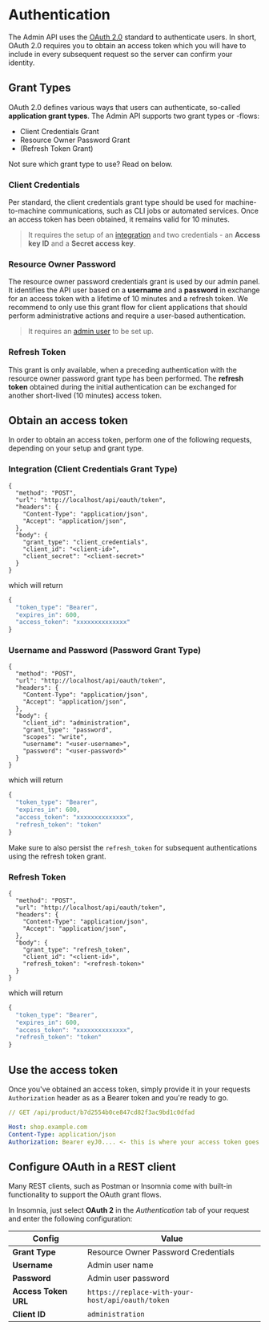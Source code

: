# Authentication

The Admin API uses the [OAuth 2.0](https://oauth.net/2/) standard to authenticate users. In short, OAuth 2.0 requires you to obtain an access token which you will have to include in every subsequent request so the server can confirm your identity.

## Grant Types

OAuth 2.0 defines various ways that users can authenticate, so-called **application grant types**. The Admin API supports two grant types or -flows:

* Client Credentials Grant
* Resource Owner Password Grant
* \(Refresh Token Grant\)

Not sure which grant type to use? Read on below.

### Client Credentials

Per standard, the client credentials grant type should be used for machine-to-machine communications, such as CLI jobs or automated services. Once an access token has been obtained, it remains valid for 10 minutes.

> It requires the setup of an [integration](https://docs.shopware.com/en/shopware-6-en/settings/system/integrationen?category=shopware-6-en/settings/system) and two credentials - an **Access key ID** and a **Secret access key**.

### Resource Owner Password

The resource owner password credentials grant is used by our admin panel. It identifies the API user based on a **username** and a **password** in exchange for an access token with a lifetime of 10 minutes and a refresh token. We recommend to only use this grant flow for client applications that should perform administrative actions and require a user-based authentication.

> It requires an [admin user](https://docs.shopware.com/en/shopware-6-en/settings/system/user?category=shopware-6-en/settings/system#new-user) to be set up.


### Refresh Token

This grant is only available, when a preceding authentication with the resource owner password grant type has been performed. The **refresh token** obtained during the initial authentication can be exchanged for another short-lived \(10 minutes\) access token.

## Obtain an access token

In order to obtain an access token, perform one of the following requests, depending on your setup and grant type.

### Integration (Client Credentials Grant Type)
```sample http
{
  "method": "POST",
  "url": "http://localhost/api/oauth/token",
  "headers": {
    "Content-Type": "application/json",
    "Accept": "application/json",
  },
  "body": {
    "grant_type": "client_credentials",
    "client_id": "<client-id>",
    "client_secret": "<client-secret>"
  }
}
```

which will return

```javascript
{
  "token_type": "Bearer",
  "expires_in": 600,
  "access_token": "xxxxxxxxxxxxxx"
}
```

### Username and Password (Password Grant Type)
```sample http
{
  "method": "POST",
  "url": "http://localhost/api/oauth/token",
  "headers": {
    "Content-Type": "application/json",
    "Accept": "application/json",
  },
  "body": {
    "client_id": "administration",
    "grant_type": "password",
    "scopes": "write",
    "username": "<user-username>",
    "password": "<user-password>"
  }
}
```

which will return

```javascript
{
  "token_type": "Bearer",
  "expires_in": 600,
  "access_token": "xxxxxxxxxxxxxx",
  "refresh_token": "token"
}
```

Make sure to also persist the `refresh_token` for subsequent authentications using the refresh token grant.

### Refresh Token
```sample http
{
  "method": "POST",
  "url": "http://localhost/api/oauth/token",
  "headers": {
    "Content-Type": "application/json",
    "Accept": "application/json",
  },
  "body": {
    "grant_type": "refresh_token",
    "client_id": "<client-id>",
    "refresh_token": "<refresh-token>"
  }
}
```

which will return

```javascript
{
  "token_type": "Bearer",
  "expires_in": 600,
  "access_token": "xxxxxxxxxxxxxx",
  "refresh_token": "token"
}
```

## Use the access token

Once you've obtained an access token, simply provide it in your requests `Authorization` header as as a Bearer token and you're ready to go.

```yaml
// GET /api/product/b7d2554b0ce847cd82f3ac9bd1c0dfad

Host: shop.example.com
Content-Type: application/json
Authorization: Bearer eyJ0.... <- this is where your access token goes
```

## Configure OAuth in a REST client

Many REST clients, such as Postman or Insomnia come with built-in functionality to support the OAuth grant flows.

In Insomnia, just select **OAuth 2** in the *Authentication* tab of your request and enter the following configuration:

| Config               | Value                                             |
|--------------------- | ------------------------------------------------- |
| **Grant Type**       | Resource Owner Password Credentials               |
| **Username**         | Admin user name                                   |
| **Password**         | Admin user password                               |
| **Access Token URL** | `https://replace-with-your-host/api/oauth/token`  |
| **Client ID**        | `administration`                                  |
